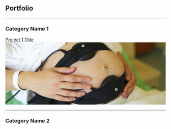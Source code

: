 ## Portfolio

---

### Category Name 1 

[Project 1 Title](https://github.com/gobrac/Portfolio/blob/81193f3d42c1e7be6ac2c3a91854a1a1bf0e4177/Statistical%20Learning%20-%20Prof.%20Gottard.ipynb)
<img src="images/Cardiotocografia.jpg?raw=true"/>



---

### Category Name 2



